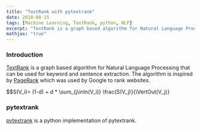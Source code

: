 ```yaml
---
title: "TextRank with pytextrank"
date: 2018-08-15
tags: [Machine Learning, TextRank, python, NLP]
excerpt: "TextRank is a graph based algorithm for Natural Language Processing that can be used for keyword and sentence extraction. The algorithm is inspired by PageRank which was used by Google to rank websites."
mathjax: "true"
---
```

### Introduction
[TextRank](https://web.eecs.umich.edu/~mihalcea/papers/mihalcea.emnlp04.pdf) is a graph based algorithm for Natural Language Processing that can be used for keyword and sentence extraction. The algorithm is inspired by [PageRank](https://en.wikipedia.org/wiki/PageRank) which was used by Google to rank websites.

$$S(V_i)= (1-d) + d * \sum_{j\inIn(V_i)} \frac{S(V_j)}{\VertOut(V_j)}


### pytextrank

[pytextrank](https://github.com/ceteri/pytextrank) is a python implementation of pytextrank.
